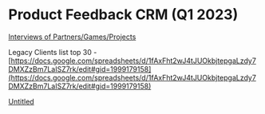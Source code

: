 # Product Feedback CRM (Q1 2023)

[Interviews of Partners/Games/Projects](Product%20Feedback%20CRM%20(Q1%202023)%209f7d90e9c24245baa91adc5ad065b2e0/Interviews%20of%20Partners%20Games%20Projects%20a644ffa47c10441387cc99cb5ea329f9.md)

Legacy Clients list top 30 - [https://docs.google.com/spreadsheets/d/1fAxFht2wJ4tJUOkbjtepgaLzdy7DMXZzBm7LaISZ7rk/edit#gid=1999179158](https://docs.google.com/spreadsheets/d/1fAxFht2wJ4tJUOkbjtepgaLzdy7DMXZzBm7LaISZ7rk/edit#gid=1999179158)

[Untitled](Product%20Feedback%20CRM%20(Q1%202023)%209f7d90e9c24245baa91adc5ad065b2e0/Untitled%20Database%205266498dcab54b4e8710f064361bb337.md)